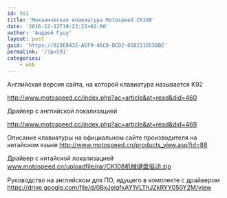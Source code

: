 ```yaml
---
id: 591
title: 'Механическая клавиатура Motospeed CK108'
date: '2016-12-12T19:23:22+02:00'
author: 'Андрей Гуцу'
layout: post
guid: 'https://B29E8432-AEF9-46C8-BCD2-85B211855BBE'
permalink: '/?p=591'
categories:
    - web
---
```




Английская версия сайта, на которой клавиатура называется K92 

http://www.motospeed.cc/index.php?ac=article&at=read&did=460

Драйвер с английской локализацией 

http://www.motospeed.cc/index.php?ac=article&at=read&did=469

Описание клавиатуры на официальном сайте производителя на китайском языке http://www.motospeed.cn/products_view.asp?id=88

Драйвер с китайской локализацией www.motospeed.cn/uploadfile/rar/CK108机械键盘驱动.zip

Руководство на английском для ПО, идущего в комплекте с драйвером https://drive.google.com/file/d/0BxJeigfxAY1VLThJZkRYY050Y2M/view


